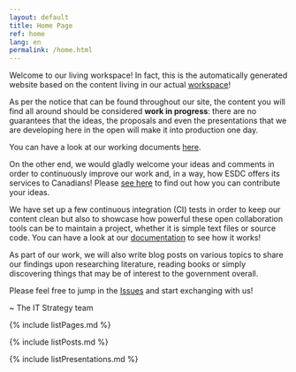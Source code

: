 ```yaml
---
layout: default
title: Home Page
ref: home
lang: en
permalink: /home.html
---
```


Welcome to our living workspace! In fact, this is the automatically generated website based on the content living in our actual [workspace](https://github.com/sara-sabr/ITStrategy)!

As per the notice that can be found throughout our site, the content you will find all around should be considered **work in progress**: there are no guarantees that the ideas, the proposals and even the presentations that we are developing here in the open will make it into production one day.

You can have a look at our working documents [here]({{site.baseurl}}/documents-and-presentations.html).

On the other end, we would gladly welcome your ideas and comments in order to continuously improve our work and, in a way, how ESDC offers its services to Canadians! Please [see here](feedback-speaking-notes.html) to find out how you can contribute your ideas.

We have set up a few continuous integration (CI) tests in order to keep our content clean but also to showcase how powerful these open collaboration tools can be to maintain a project, whether it is simple text files or source code.
You can have a look at our [documentation](https://github.com/sara-sabr/ITStrategy/blob/master/CONTRIBUTING.md#instructions) to see how it works!

As part of our work, we will also write blog posts on various topics to share our findings upon researching literature, reading books or simply discovering things that may be of interest to the government overall.

Please feel free to jump in the [Issues](https://github.com/sara-sabr/ITStrategy/issues) and start exchanging with us!

~ The IT Strategy team

{% include listPages.md %}

{% include listPosts.md %}

{% include listPresentations.md %}
